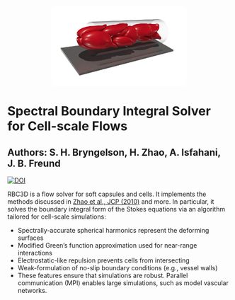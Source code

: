 <div style="padding:2px;background:#fff;webkit-border-radius:10px;-moz-border-radius:10px;border-radius:10px;width:60%;margin:0 auto;overflow:hidden;">
<p align="center">
  <a href="http://mflowcode.github.io/">
    <img src="install/cells-2.png" alt="RBC3D Banner" width="500"/>
  </a>
</p>
</div>

# Spectral Boundary Integral Solver for Cell-scale Flows
## Authors: S. H. Bryngelson, H. Zhao, A. Isfahani, J. B. Freund

[![DOI](https://zenodo.org/badge/412637841.svg)](https://zenodo.org/badge/latestdoi/412637841)


RBC3D is a flow solver for soft capsules and cells. 
It implements the methods discussed in [Zhao et al., JCP (2010)](https://doi.org/10.1016/j.jcp.2010.01.024) and more.
In particular, it solves the boundary integral form of the Stokes equations via an algorithm tailored for cell-scale simulations:

* Spectrally-accurate spherical harmonics represent the deforming surfaces
* Modified Green’s function approximation used for near-range interactions
* Electrostatic-like repulsion prevents cells from intersecting
* Weak-formulation of no-slip boundary conditions (e.g., vessel walls)
* These features ensure that simulations are robust. Parallel communication (MPI) enables large simulations, such as model vascular networks.
